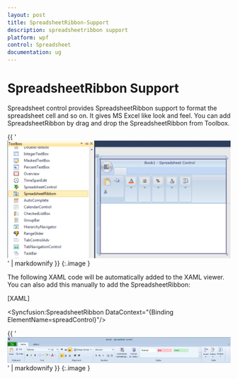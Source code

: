 ```yaml
---
layout: post
title: SpreadsheetRibbon-Support
description: spreadsheetribbon support
platform: wpf
control: Spreadsheet
documentation: ug
---
```


# SpreadsheetRibbon Support

Spreadsheet control provides SpreadsheetRibbon support to format the spreadsheet cell and so on. It gives MS Excel like look and feel. You can add SpreadsheetRibbon by drag and drop the SpreadsheetRibbon from Toolbox.



{{ '![](SpreadsheetRibbon-Support_images/SpreadsheetRibbon-Support_img1.png)' | markdownify }}
{:.image }




The following XAML code will be automatically added to the XAML viewer. You can also add this manually to add the SpreadsheetRibbon:



[XAML]



<Syncfusion:SpreadsheetRibbon DataContext="{Binding ElementName=spreadControl}"/>



{{ '![](SpreadsheetRibbon-Support_images/SpreadsheetRibbon-Support_img2.png)' | markdownify }}
{:.image }


